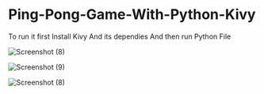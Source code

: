 # Ping-Pong-Game-With-Python-Kivy

To run it first Install Kivy And its dependies
And then run Python File


![Screenshot (8)](https://user-images.githubusercontent.com/76725762/129756724-05c6cd2a-b6b4-4dac-9fe1-aa8ef5cff3cf.png)




![Screenshot (9)](https://user-images.githubusercontent.com/76725762/129756767-d6c4b9cc-0b54-42d4-8818-8b9dde32370a.png)



![Screenshot (8)](https://user-images.githubusercontent.com/76725762/129756932-41c79736-df37-497d-9d7f-b52623ac3513.png)
